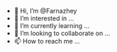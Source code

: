 - 👋 Hi, I’m @Farnazhey
- 👀 I’m interested in ...
- 🌱 I’m currently learning ...
- 💞️ I’m looking to collaborate on ...
- 📫 How to reach me ...

<!---
Farnazhey/Farnazhey is a ✨ special ✨ repository because its `README.md` (this file) appears on your GitHub profile.
You can click the Preview link to take a look at your changes.
--->
